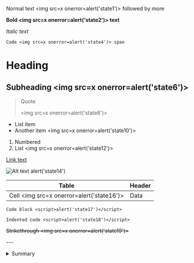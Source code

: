 Normal text <img src=x onerror=alert('state1')> followed by more

**Bold <img src=x onerror=alert('state2')> text**

*Italic <script>alert('state3')</script> text*

`Code <img src=x onerror=alert('state4')> span`

# Heading <script>alert('state5')</script>

## Subheading <img src=x onerror=alert('state6')>

> Quote <script>alert('state7')</script>
> 
> <img src=x onerror=alert('state8')>

- List item <script>alert('state9')</script>
- Another item <img src=x onerror=alert('state10')>

1. Numbered <script>alert('state11')</script>
2. List <img src=x onerror=alert('state12')>

[Link text <script>alert('state13')</script>](http://example.com)

![Alt text <script>alert('state14')</script>](http://example.com/image.jpg)

| Table | Header <script>alert('state15')</script> |
|-------|----------|
| Cell <img src=x onerror=alert('state16')> | Data |

```
Code block <script>alert('state17')</script>
```

    Indented code <script>alert('state18')</script>

~~Strikethrough <img src=x onerror=alert('state19')>~~

---<script>alert('state20')</script>

[^footnote]: Reference <script>alert('state21')</script>

<details>
<summary>Summary <script>alert('state22')</script></summary>
Content <img src=x onerror=alert('state23')>
</details>